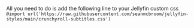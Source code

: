 All you need to do is add the following line to your Jellyfin custom css
`@import url('https://raw.githubusercontent.com/seanmcbroom/jellyfin-styles/main/crunchyroll-subtitles.css')`

